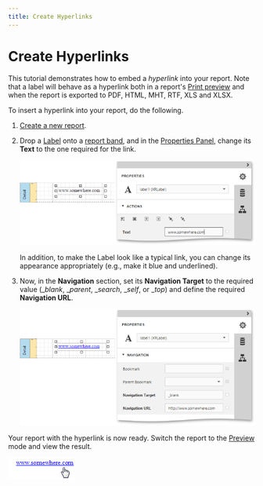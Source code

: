 ```yaml
---
title: Create Hyperlinks
---
```

# Create Hyperlinks
This tutorial demonstrates how to embed a _hyperlink_ into your report. Note that a label will behave as a hyperlink both in a report's [Print preview](../../../../../interface-elements-for-web/articles/report-designer/document-preview.md) and when the report is exported to PDF, HTML, MHT, RTF, XLS and XLSX.

To insert a hyperlink into your report, do the following.
1. [Create a new report](../../../../../interface-elements-for-web/articles/report-designer/creating-reports/basic-operations/create-a-new-report.md).
2. Drop a [Label](../../../../../interface-elements-for-web/articles/report-designer/report-elements/report-controls.md) onto a [report band](../../../../../interface-elements-for-web/articles/report-designer/report-elements/report-bands.md), and in the [Properties Panel](../../../../../interface-elements-for-web/articles/report-designer/interface-elements/properties-panel.md), change its **Text** to the one required for the link.
	
	![eud-create-hyperlink-1](../../../../images/Img119878.png)
	
	In addition, to make the Label look like a typical link, you can change its appearance appropriately (e.g., make it blue and underlined).
3. Now, in the **Navigation** section, set its **Navigation Target** to the required value (__blank_, __parent_, __search_, __self_, or __top_) and define the required **Navigation URL**.
	
	![eud-create-hyperlink-0](../../../../images/Img119876.png)

Your report with the hyperlink is now ready. Switch the report to the [Preview](../../../../../interface-elements-for-web/articles/report-designer/document-preview.md) mode and view the result.

![RD_HowTo_CreateHyperlinks_1](../../../../images/Img8482.png)